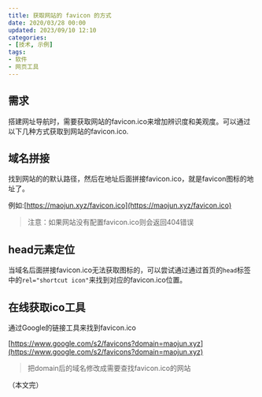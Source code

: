 ```yaml
---
title: 获取网站的 favicon 的方式
date: 2020/03/28 00:00
updated: 2023/09/10 12:10
categories:
- [技术, 示例]
tags:
- 软件
- 网页工具
---
```


## 需求

搭建网址导航时，需要获取网站的favicon.ico来增加辨识度和美观度。可以通过以下几种方式获取到网站的favicon.ico.



## 域名拼接

找到网站的的默认路径，然后在地址后面拼接favicon.ico，就是favicon图标的地址了。 

例如:[https://maojun.xyz/favicon.ico](https://maojun.xyz/favicon.ico)

  > 注意：如果网站没有配置favicon.ico则会返回404错误



## head元素定位

当域名后面拼接favicon.ico无法获取图标的，可以尝试通过通过首页的`head`标签中的`rel="shortcut icon"`来找到对应的favicon.ico位置。



## 在线获取ico工具

通过Google的链接工具来找到favicon.ico

[https://www.google.com/s2/favicons?domain=maojun.xyz](https://www.google.com/s2/favicons?domain=maojun.xyz)

> 把domain后的域名修改成需要查找favicon.ico的网站

（本文完）